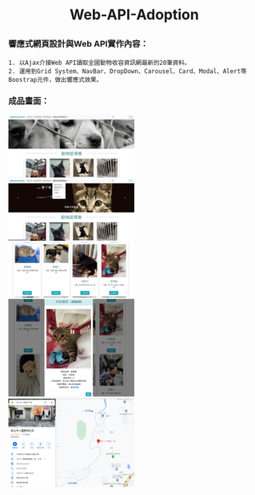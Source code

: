 # <p align="center">Web-API-Adoption</p> 
### 響應式網頁設計與Web API實作內容：  
```
1. 以Ajax介接Web API讀取全國動物收容資訊網最新的20筆資料。  
2. 運用到Grid System、NavBar、DropDown、Carousel、Card、Modal、Alert等Boostrap元件，做出響應式效果。
```
### 成品畫面：  
  
<img src="./img/demo1.png" width="50%" />      
   
<img src="./img/demo2.png" width="50%" />      
  
<img src="./img/demo3.png" width="50%" />      
    
<img src="./img/demo4.png" width="50%" />    
    
<img src="./img/demo5.png" width="50%" />    

